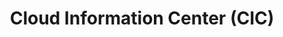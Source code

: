 ---
highlight: "false" 
title: "Cloud Information Center (CIC)"
description: "The CIC is designed to educate on all aspects of the acquisition lifecycle, including business, technical, and contractual aspects of cloud solutions."
url-link: "https://cic.gsa.gov/"
type: "HTML"
gov-only: "false"
is-external: "true"
publication-date: "January 01, 2023"
reading-time: "10"
resource-type: "Guidance"
filter: "technology"
audience: "program-operations"
branded-offerings: "it-buyers-training-support "
---